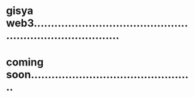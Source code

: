 # gisya web3..............................................................................
# coming soon................................................

